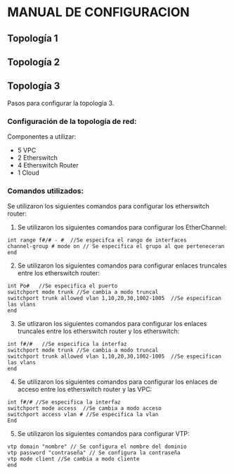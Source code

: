# **MANUAL DE CONFIGURACION**
## Topología 1
## Topología 2
## Topología 3
Pasos para configurar la topologia 3.
### Configuración de la topología de red:
Componentes a utilizar:
- 5 VPC
- 2 Etherswitch
- 4 Etherswitch Router
- 1 Cloud
### Comandos utilizados:

Se utilizaron los siguientes comandos para configurar los etherswitch router:

1. Se utilizaron los siguientes comandos para configurar los EtherChannel:
  ~~~
  int range f#/# - #  //Se especifca el rango de interfaces
  channel-group # mode on // Se especifica el grupo al que perteneceran
  end
  ~~~
2. Se utilizaron los siguientes comandos para configurar enlaces truncales entre los etherswitch router:
  ~~~
  int Po#   //Se especifica el puerto
  switchport mode trunk //Se cambia a modo truncal
  switchport trunk allowed vlan 1,10,20,30,1002-1005  //Se especifican las vlans
  end
  ~~~
3. Se utlizaron los siguientes comandos para configurar los enlaces truncales entre los etherswitch router y los etherswitch:
  ~~~
  int f#/#   //Se especifica la interfaz
  switchport mode trunk //Se cambia a modo truncal
  switchport trunk allowed vlan 1,10,20,30,1002-1005  //Se especifican las vlans
  end
  ~~~
4. Se utilizaron los siguientes comandos para configurar los enlaces de acceso entre los etherswitch router y las VPC:
  ~~~
  int f#/# //Se especifica la interfaz
  switchport mode access  //Se cambia a modo acceso
  switchport access vlan # //Se especifica la vlan
  End
  ~~~
5. Se utilizaron los siguientes comandos para configurar VTP:
  ~~~
  vtp domain "nombre" // Se configura el nombre del dominio
  vtp password "contraseña" // Se configura la contraseña
  vtp mode client //Se cambia a modo cliente
  end
  ~~~
